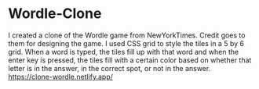 # Wordle-Clone
I created a clone of the Wordle game from NewYorkTimes. Credit goes to them for designing the game. I used CSS grid to style the tiles in a 5 by 6 grid. When a word is typed, the tiles fill up with that word and when the enter key is pressed, the tiles fill with a certain color based on whether that letter is in the answer, in the correct spot, or not in the answer.
https://clone-wordle.netlify.app/
